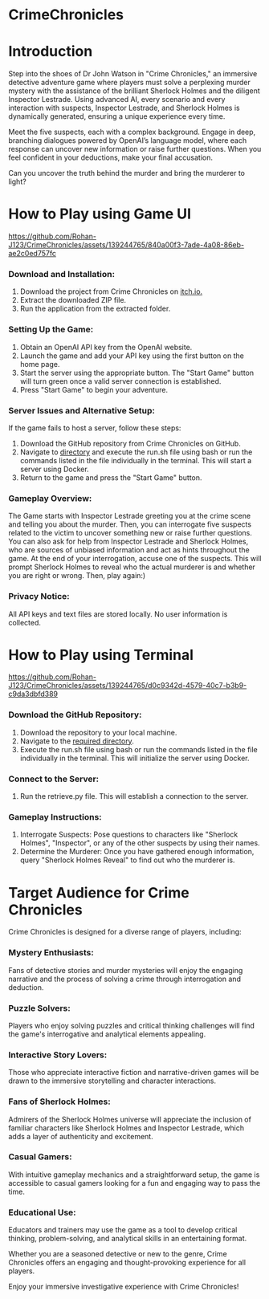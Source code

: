 # CrimeChronicles

# Introduction

Step into the shoes of Dr John Watson in "Crime Chronicles," an immersive detective adventure game where players must solve a perplexing murder mystery with the assistance of the brilliant Sherlock Holmes and the diligent Inspector Lestrade. Using advanced AI, every scenario and every interaction with suspects, Inspector Lestrade, and Sherlock Holmes is dynamically generated, ensuring a unique experience every time.

Meet the five suspects, each with a complex background. Engage in deep, branching dialogues powered by OpenAI’s language model, where each response can uncover new information or raise further questions. When you feel confident in your deductions, make your final accusation. 

Can you uncover the truth behind the murder and bring the murderer to light?

# How to Play using Game UI

https://github.com/Rohan-J123/CrimeChronicles/assets/139244765/840a00f3-7ade-4a08-86eb-ae2c0ed757fc

### Download and Installation:

1. Download the project from Crime Chronicles on [itch.io.](https://rohan-j123.itch.io/crime-chronicles)
2. Extract the downloaded ZIP file.
3. Run the application from the extracted folder.

### Setting Up the Game:

1. Obtain an OpenAI API key from the OpenAI website.
2. Launch the game and add your API key using the first button on the home page.
3. Start the server using the appropriate button. The "Start Game" button will turn green once a valid server connection is established.
4. Press "Start Game" to begin your adventure.

### Server Issues and Alternative Setup:

If the game fails to host a server, follow these steps:
1. Download the GitHub repository from Crime Chronicles on GitHub.
2. Navigate to [directory](https://github.com/Rohan-J123/CrimeChronicles/tree/main/CrimeChronicles/Assets/StreamingAssets/Scripts/contextful_parsing) and execute the run.sh file using bash or run the commands listed in the file individually in the terminal. This will start a server using Docker.
3. Return to the game and press the "Start Game" button.

### Gameplay Overview:

The Game starts with Inspector Lestrade greeting you at the crime scene and telling you about the murder. Then, you can interrogate five suspects related to the victim to uncover something new or raise further questions. You can also ask for help from Inspector Lestrade and Sherlock Holmes, who are sources of unbiased information and act as hints throughout the game. At the end of your interrogation, accuse one of the suspects. This will prompt Sherlock Holmes to reveal who the actual murderer is and whether you are right or wrong. Then, play again:)

### Privacy Notice:

All API keys and text files are stored locally. No user information is collected.

# How to Play using Terminal

https://github.com/Rohan-J123/CrimeChronicles/assets/139244765/d0c9342d-4579-40c7-b3b9-c9da3dbfd389

### Download the GitHub Repository:

1. Download the repository to your local machine.
2. Navigate to the [required directory](https://github.com/Rohan-J123/CrimeChronicles/tree/main/CrimeChronicles/Assets/StreamingAssets/Scripts/contextful_parsing).
3. Execute the run.sh file using bash or run the commands listed in the file individually in the terminal. This will initialize the server using Docker.

### Connect to the Server:

1. Run the retrieve.py file. This will establish a connection to the server.

### Gameplay Instructions:

1. Interrogate Suspects:
Pose questions to characters like "Sherlock Holmes", "Inspector", or any of the other suspects by using their names.
2. Determine the Murderer:
Once you have gathered enough information, query "Sherlock Holmes Reveal" to find out who the murderer is.

# Target Audience for Crime Chronicles
Crime Chronicles is designed for a diverse range of players, including:

### Mystery Enthusiasts:
Fans of detective stories and murder mysteries will enjoy the engaging narrative and the process of solving a crime through interrogation and deduction.

### Puzzle Solvers:
Players who enjoy solving puzzles and critical thinking challenges will find the game's interrogative and analytical elements appealing.

### Interactive Story Lovers:
Those who appreciate interactive fiction and narrative-driven games will be drawn to the immersive storytelling and character interactions.

### Fans of Sherlock Holmes:
Admirers of the Sherlock Holmes universe will appreciate the inclusion of familiar characters like Sherlock Holmes and Inspector Lestrade, which adds a layer of authenticity and excitement.

### Casual Gamers:
With intuitive gameplay mechanics and a straightforward setup, the game is accessible to casual gamers looking for a fun and engaging way to pass the time.

### Educational Use:
Educators and trainers may use the game as a tool to develop critical thinking, problem-solving, and analytical skills in an entertaining format.

Whether you are a seasoned detective or new to the genre, Crime Chronicles offers an engaging and thought-provoking experience for all players.

Enjoy your immersive investigative experience with Crime Chronicles!





